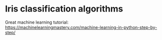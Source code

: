 # Iris classification algorithms

Great machine learning tutorial: https://machinelearningmastery.com/machine-learning-in-python-step-by-step/

